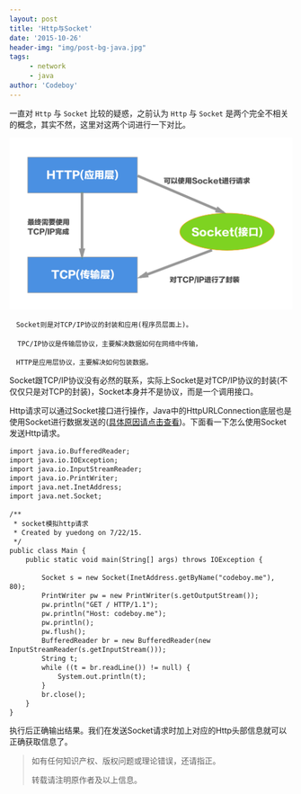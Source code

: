 ```yaml
---
layout: post
title: 'Http与Socket'
date: '2015-10-26'
header-img: "img/post-bg-java.jpg"
tags:
     - network
     - java
author: 'Codeboy'
---
```


一直对 `Http` 与 `Socket` 比较的疑惑，之前认为 `Http` 与 `Socket` 是两个完全不相关的概念，其实不然，这里对这两个词进行一下对比。

![](/img/http-and-socket.png)

	　Socket则是对TCP/IP协议的封装和应用(程序员层面上)。
	　
	  TPC/IP协议是传输层协议，主要解决数据如何在网络中传输，

	　HTTP是应用层协议，主要解决如何包装数据。

Socket跟TCP/IP协议没有必然的联系，实际上Socket是对TCP/IP协议的封装(不仅仅只是对TCP的封装)，Socket本身并不是协议，而是一个调用接口。

Http请求可以通过Socket接口进行操作，Java中的HttpURLConnection底层也是使用Socket进行数据发送的([具体原因请点击查看](http://zhoujianghai.iteye.com/blog/1195988))。下面看一下怎么使用Socket发送Http请求。


	
	import java.io.BufferedReader;
	import java.io.IOException;
	import java.io.InputStreamReader;
	import java.io.PrintWriter;
	import java.net.InetAddress;
	import java.net.Socket;

	/**
	 * socket模拟http请求
	 * Created by yuedong on 7/22/15.
	 */
	public class Main {
	    public static void main(String[] args) throws IOException {

	        Socket s = new Socket(InetAddress.getByName("codeboy.me"), 80);
	        PrintWriter pw = new PrintWriter(s.getOutputStream());
	        pw.println("GET / HTTP/1.1");
	        pw.println("Host: codeboy.me");
	        pw.println();
	        pw.flush();
	        BufferedReader br = new BufferedReader(new InputStreamReader(s.getInputStream()));
	        String t;
	        while ((t = br.readLine()) != null) {
	            System.out.println(t);
	        }
	        br.close();
	    }
	}

执行后正确输出结果。我们在发送Socket请求时加上对应的Http头部信息就可以正确获取信息了。

> 如有任何知识产权、版权问题或理论错误，还请指正。
>
> 转载请注明原作者及以上信息。
